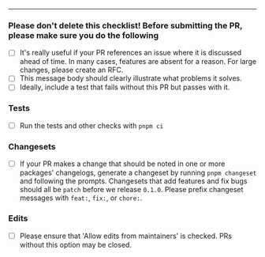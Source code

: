 <!-- Your PR description here -->

---

### Please don't delete this checklist! Before submitting the PR, please make sure you do the following

- [ ] It's really useful if your PR references an issue where it is discussed ahead of time. In many cases, features are absent for a reason. For large changes, please create an RFC.
- [ ] This message body should clearly illustrate what problems it solves.
- [ ] Ideally, include a test that fails without this PR but passes with it.

### Tests

- [ ] Run the tests and other checks with `pnpm ci`

### Changesets

- [ ] If your PR makes a change that should be noted in one or more packages' changelogs, generate a changeset by running `pnpm changeset` and following the prompts. Changesets that add features and fix bugs should all be `patch` before we release `0.1.0`. Please prefix changeset messages with `feat:`, `fix:`, or `chore:`.

### Edits

- [ ] Please ensure that 'Allow edits from maintainers' is checked. PRs without this option may be closed.
